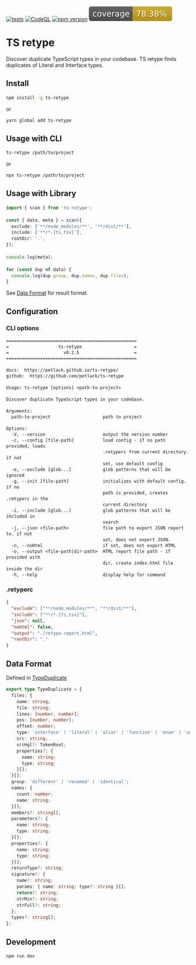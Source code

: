 [![tests](https://github.com/petlack/ts-retype/actions/workflows/run-tests.yml/badge.svg)](https://github.com/petlack/ts-retype/actions/workflows/run-tests.yml)
[![CodeQL](https://github.com/petlack/ts-retype/actions/workflows/github-code-scanning/codeql/badge.svg)](https://github.com/petlack/ts-retype/actions/workflows/github-code-scanning/codeql)
[![npm version](https://img.shields.io/npm/v/ts-retype.svg)](https://www.npmjs.com/package/ts-retype)
![coverage](https://raw.githubusercontent.com/petlack/ts-retype/gh-pages/badge-coverage.svg)

# TS retype

Discover duplicate TypeScript types in your codebase. TS retype finds duplicates of Literal and
Interface types.

## Install

```bash
npm install -g ts-retype
```

or

```bash
yarn global add ts-retype
```

## Usage with CLI

```bash
ts-retype /path/to/project
```

or

```bash
npx ts-retype /path/to/project
```

## Usage with Library

```typescript
import { scan } from 'ts-retype';

const { data, meta } = scan({
  exclude: ['**/node_modules/**', '**/dist/**'],
  include: ['**/*.{ts,tsx}'],
  rootDir: '.',
});

console.log(meta);

for (const dup of data) {
  console.log(dup.group, dup.names, dup.files);
}
```

See [Data Format](#data-format) for result format.

## Configuration

### CLI options

```console
==================================================
=                   ts-retype                    =
=                     v0.2.5                     =
==================================================

docs:  https://petlack.github.io/ts-retype/
github:  https://github.com/petlack/ts-retype

Usage: ts-retype [options] <path-to-project>

Discover duplicate TypeScript types in your codebase.

Arguments:
  path-to-project                    path to project

Options:
  -V, --version                      output the version number
  -c, --config [file-path]           load config - if no path provided, loads
                                     .retyperc from current directory. if not
                                     set, use default config
  -e, --exclude [glob...]            glob patterns that will be ignored
  -g, --init [file-path]             initializes with default config. if no
                                     path is provided, creates .retyperc in the
                                     current directory
  -i, --include [glob...]            glob patterns that will be included in
                                     search
  -j, --json <file-path>             file path to export JSON report to. if not
                                     set, does not export JSON.
  -n, --noHtml                       if set, does not export HTML
  -o, --output <file-path|dir-path>  HTML report file path - if provided with
                                     dir, create index.html file inside the dir
  -h, --help                         display help for command

```

### .retyperc

```json
{
  "exclude": ["**/node_modules/**", "**/dist/**"],
  "include": ["**/*.{ts,tsx}"],
  "json": null,
  "noHtml": false,
  "output": "./retype-report.html",
  "rootDir": "."
}
```

## Data Format

Defined in [TypeDuplicate](src/types.ts)

```typescript
export type TypeDuplicate = {
  files: {
    name: string;
    file: string;
    lines: [number, number];
    pos: [number, number];
    offset: number;
    type: 'interface' | 'literal' | 'alias' | 'function' | 'enum' | 'union';
    src: string;
    srcHgl?: TokenRoot;
    properties?: {
      name: string;
      type: string;
    }[];
  }[];
  group: 'different' | 'renamed' | 'identical';
  names: {
    count: number;
    name: string;
  }[];
  members?: string[];
  parameters?: {
    name: string;
    type: string;
  }[];
  properties?: {
    name: string;
    type: string;
  }[];
  returnType?: string;
  signature?: {
    name?: string;
    params: { name: string; type?: string }[];
    return?: string;
    strMin?: string;
    strFull?: string;
  };
  types?: string[];
};
```

## Development

```bash
npm run dev
```
